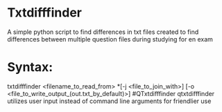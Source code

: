# Txtdifffinder
A simple python script to find differences in txt files
created to find differences between multiple question files during studying for en exam
# Syntax:
txtdifffinder <filename_to_read_from> *[-j <file_to_join_with>] [-o <file_to_write_output_(out.txt_by_default)>] 
#QTxtdifffinder
qtxtdifffinder utilizes user input instead of command line arguments for friendlier use 
